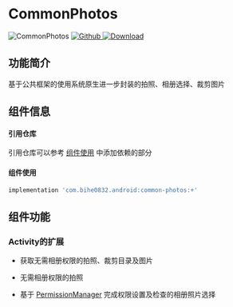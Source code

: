 # CommonPhotos

![CommonPhotos](https://img.shields.io/badge/AndroidAppFactory-CommonPhotos-brightgreen)
[ ![Github](https://img.shields.io/badge/Github-CommonPhotos-brightgreen?style=social) ](https://github.com/bihe0832/AndroidAppFactory/tree/master/CommonPhotos)
[ ![Download](https://api.bintray.com/packages/bihe0832/android/common-photos/images/download.svg) ](https://bintray.com/bihe0832/android/common-photos/_latestVersion)

## 功能简介

基于公共框架的使用系统原生进一步封装的拍照、相册选择、裁剪图片

## 组件信息

#### 引用仓库

引用仓库可以参考 [组件使用](./../start.md) 中添加依赖的部分

#### 组件使用

```groovy
implementation 'com.bihe0832.android:common-photos:+'
```

## 组件功能

### Activity的扩展

- 获取无需相册权限的拍照、裁剪目录及图片

- 无需相册权限的拍照

- 基于 [PermissionManager](./../libs/ui/lib-permission.md#permissionmanager) 完成权限设置及检查的相册照片选择
